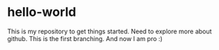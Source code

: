 # hello-world
This is my repository to get things started.
Need to explore more about github.
This is the first branching.
And now I am pro :)

